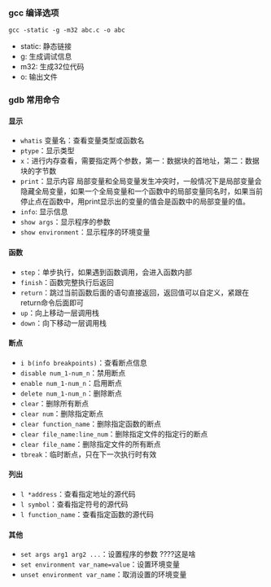 
### gcc 编译选项
`gcc -static -g	-m32 abc.c -o abc`

- static: 静态链接
- g: 生成调试信息
- m32: 生成32位代码
- o: 输出文件

### gdb 常用命令

#### 显示
- `whatis` 变量名：查看变量类型或函数名
- `ptype`：显示类型
- `x`：进行内存查看，需要指定两个参数，第一：数据块的首地址，第二：数据块的字节数
- `print`：显示内容
    局部变量和全局变量发生冲突时，一般情况下是局部变量会隐藏全局变量，如果一个全局变量和一个函数中的局部变量同名时，如果当前停止点在函数中，用print显示出的变量的值会是函数中的局部变量的值。
- `info`: 显示信息
- `show args`：显示程序的参数
- `show environment`：显示程序的环境变量


#### 函数
- `step`：单步执行，如果遇到函数调用，会进入函数内部
- `finish`：函数完整执行后返回
- `return`：跳过当前函数后面的语句直接返回，返回值可以自定义，紧跟在return命令后面即可
- `up`：向上移动一层调用栈
- `down`：向下移动一层调用栈

#### 断点
- `i b(info breakpoints)`：查看断点信息
- `disable num_1-num_n`：禁用断点
- `enable num_1-num_n`：启用断点
- `delete num_1-num_n`：删除断点
- `clear`：删除所有断点
- `clear num`：删除指定断点
- `clear function_name`：删除指定函数的断点
- `clear file_name:line_num`：删除指定文件的指定行的断点
- `clear file_name`：删除指定文件的所有断点
- `tbreak`：临时断点，只在下一次执行时有效

#### 列出
- `l *address`：查看指定地址的源代码
- `l symbol`：查看指定符号的源代码
- `l function_name`：查看指定函数的源代码

#### 其他
- `set args arg1 arg2 ...`：设置程序的参数 ????这是啥
- `set environment var_name=value`：设置环境变量
- `unset environment var_name`：取消设置的环境变量


